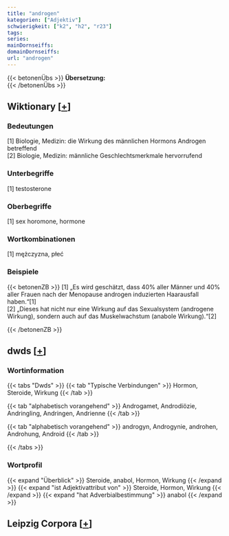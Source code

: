 ```yaml
---
title: "androgen"
kategorien: ["Adjektiv"]
schwierigkeit: ["k2", "h2", "r23"]
tags:
series:
mainDornseiffs:
domainDornseiffs:
url: "androgen"
---
```


{{< betonenÜbs >}}
**Übersetzung:**  
{{< /betonenÜbs >}}

## Wiktionary [[+](https://de.wiktionary.org/wiki/androgen)]

### Bedeutungen
[1] Biologie, Medizin: die Wirkung des männlichen Hormons Androgen betreffend  
[2] Biologie, Medizin: männliche Geschlechtsmerkmale hervorrufend  

### Unterbegriffe
[1] testosterone  

### Oberbegriffe
[1] sex horomone, hormone  

### Wortkombinationen
[1] mężczyzna, płeć  

### Beispiele
{{< betonenZB >}}
[1] „Es wird geschätzt, dass 40% aller Männer und 40% aller Frauen nach der Menopause androgen induzierten Haarausfall haben.“[1]  
[2] „Dieses hat nicht nur eine Wirkung auf das Sexualsystem (androgene Wirkung), sondern auch auf das Muskelwachstum (anabole Wirkung).“[2]  

{{< /betonenZB >}}


## dwds [[+](https://www.dwds.de/wb/androgen)]

### Wortinformation
{{< tabs "Dwds" >}}
{{< tab "Typische Verbindungen" >}}
Hormon, Steroide, Wirkung
{{< /tab >}}

{{< tab "alphabetisch vorangehend" >}}
Androgamet, Androdiözie, Andringling, Andringen, Andrienne
{{< /tab >}}

{{< tab "alphabetisch vorangehend" >}}
androgyn, Androgynie, androhen, Androhung, Android
{{< /tab >}}

{{< /tabs >}}

### Wortprofil
{{< expand "Überblick" >}} Steroide, anabol, Hormon, Wirkung {{< /expand >}}
{{< expand "ist Adjektivattribut von" >}} Steroide, Hormon, Wirkung {{< /expand >}}
{{< expand "hat Adverbialbestimmung" >}} anabol {{< /expand >}}

## Leipzig Corpora [[+](https://corpora.uni-leipzig.de/en/res?word=androgen&corpusId=deu_newscrawl-public_2018)]

